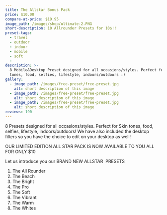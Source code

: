 ```yaml
---
title: The Allstar Bonus Pack
price: $10.00
compare-at-price: $19.95
image_path: /images/shop/ultimate-2.PNG
short-description: 10 Allrounder Presets for 10$!!
preset-tags:
  - travel
  - outdoor
  - indoor
  - mobile
  - soft
  -
description: >-
  8 Mobile&Desktop Preset designed for all occasions/styles. Perfect for Skin
  tones, food, selfies, lifestyle, indoors/outdoors :)
gallery:
  - image_path: /images/free-preset/free-preset.jpg
    alt: short description of this image
  - image_path: /images/free-preset/free-preset.jpg
    alt: short description of this image
  - image_path: /images/free-preset/free-preset.jpg
    alt: short description of this image
reviews: 190
---
```


8 Presets designed for all occasions/styles. Perfect for Skin tones, food, selfies, lifestyle, indoors/outdoors\! We have also included the desktop filters so you have the choice to edit on your desktop as well\!&nbsp;

OUR LIMITED EDITION ALL STAR PACK IS NOW AVAILABLE TO YOU ALL FOR ONLY $10&nbsp;

Let us introduce you our BRAND NEW ALLSTAR&nbsp; PRESETS

1. The All Rounder&nbsp;
2. The Beach
3. The Bright
4. The Pro
5. The Soft
6. The Vibrant
7. The Warm&nbsp;
8. The Whites